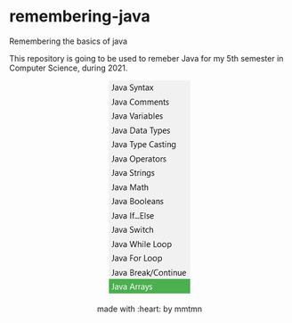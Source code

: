 # remembering-java
 Remembering the basics of java
 
 This repository is going to be used to remeber Java for my 5th semester in Computer Science, during 2021.
 
 
<div align=center>
 
 ![Image of args](https://github.com/mmtmn/remembering-java-basics/blob/main/assets/firstSectionPhoto.png)
 
 </div>
 
 <p align="center">made with :heart: by mmtmn</p>
